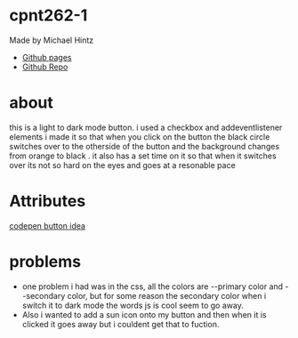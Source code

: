 # cpnt262-1

Made by Michael Hintz

* [Github pages](https://michaelhintz16.github.io/cpnt262-1/)
* [Github Repo](https://github.com/michaelhintz16/cpnt262-1)

# about
this is a light to dark mode button. i used a checkbox and addeventlistener elements
i made it so that when you click on the button the black circle switches over to the otherside of the button and the background changes from orange to black
. it also has a set time on it so that when it switches over its not so hard on the eyes and goes at a resonable pace

# Attributes 
[codepen button idea](https://codepen.io/sashatran/pen/rPaLgG)

# problems
* one problem i had was in the css, all the colors are --primary color and --secondary color, but for some reason the secondary color when i switch it to dark mode the words js is cool seem to go away. 
* Also i wanted to add a sun icon onto my button and then when it is clicked it goes away but i couldent get that to fuction. 





